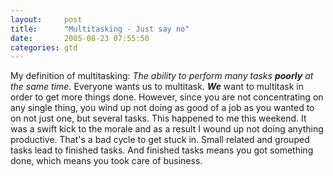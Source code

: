 ```yaml
---
layout:     post
title:      "Multitasking - Just say no"
date:       2005-08-23 07:55:50
categories: gtd
---
```

My definition of multitasking: _The ability to perform many tasks **poorly** at the same time._ Everyone wants us to multitask. **_We_** want to multitask in order to get more things done. However, since you are not concentrating on any single thing, you wind up not doing as good of a job as you wanted to on not just one, but several tasks. This happened to me this weekend. It was a swift kick to the morale and as a result I wound up not doing anything productive. That's a bad cycle to get stuck in. Small related and grouped tasks lead to finished tasks. And finished tasks means you got something done, which means you took care of business. 
